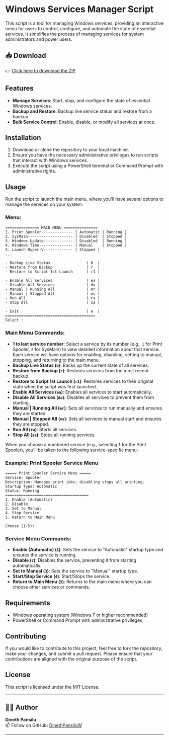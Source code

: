# Windows Services Manager Script

This script is a tool for managing Windows services, providing an interactive menu for users to control, configure, and automate the state of essential services. It simplifies the process of managing services for system administrators and power users.

## 📥 Download

👉 [Click here to download the ZIP](https://github.com/DinethPansiluW/Win_Unwanted_Services_Manager/archive/refs/heads/main.zip)


## Features

- **Manage Services**: Start, stop, and configure the state of essential Windows services.
- **Backup and Restore**: Backup live service status and restore from a backup.
- **Bulk Service Control**: Enable, disable, or modify all services at once.

## Installation

1. Download or clone the repository to your local machine.
2. Ensure you have the necessary administrative privileges to run scripts that interact with Windows services.
3. Execute the script using a PowerShell terminal or Command Prompt with administrative rights.

## Usage

Run the script to launch the main menu, where you'll have several options to manage the services on your system.

### Menu: 
```
=============== MAIN MENU ===============
1. Print Spooler-------------- [ Automatic | Running ]
2. SysMain-------------------- [ Disabled  | Stopped ]
3. Windows Update------------- [ Disabled  | Running ]
4. Windows Time--------------- [ Manual    | Stopped ]
5. Launch Hyper-V------------- [ Stopped ]
...

- Backup Live Status                ( b  )
- Restore from Backup               ( r  )
- Restore to Script 1st Launch      ( r1 )

- Enable All Services               ( ea )
- Disable All Services              ( da )
- Manual | Running All              ( mr )
- Manual | Stopped All              ( ms )
- Run All                           ( ra )
- Stop All                          ( sa )

- Exit                              ( e  )
========================================
Select :
```
### Main Menu Commands:

- **1 to last service number**: Select a service by its number (e.g., `1` for Print Spooler, `2` for SysMain) to view detailed information about that service. Each service will have options for enabling, disabling, setting to manual, stopping, and returning to the main menu.
- **Backup Live Status (`b`)**: Backs up the current state of all services.
- **Restore from Backup (`r`)**: Restores services from the most recent backup.
- **Restore to Script 1st Launch (`r1`)**: Restores services to their original state when the script was first launched.
- **Enable All Services (`ea`)**: Enables all services to start automatically.
- **Disable All Services (`da`)**: Disables all services to prevent them from starting.
- **Manual | Running All (`mr`)**: Sets all services to run manually and ensures they are started.
- **Manual | Stopped All (`ms`)**: Sets all services to manual start and ensures they are stopped.
- **Run All (`ra`)**: Starts all services.
- **Stop All (`sa`)**: Stops all running services.

When you choose a numbered service (e.g., selecting **1** for the Print Spooler), you'll be taken to the following service-specific menu:

### Example: Print Spooler Service Menu
```
===== Print Spooler Service Menu =====
Service: Spooler
Description: Manages print jobs; disabling stops all printing.
Startup Type: Automatic
Status: Running
=====================================
1. Enable (Automatic)
2. Disable
3. Set to Manual
4. Stop Service
5. Return to Main Menu

Choose (1-5):
```
### Service Menu Commands:

- **Enable (Automatic) (`1`)**: Sets the service to "Automatic" startup type and ensures the service is running.
- **Disable (`2`)**: Disables the service, preventing it from starting automatically.
- **Set to Manual (`3`)**: Sets the service to "Manual" startup type.
- **Start/Stop Service (`4`)**: Start/Stops the service.
- **Return to Main Menu (`5`)**: Returns to the main menu where you can choose other services or commands.


## Requirements

- Windows operating system (Windows 7 or higher recommended)
- PowerShell or Command Prompt with administrative privileges

## Contributing

If you would like to contribute to this project, feel free to fork the repository, make your changes, and submit a pull request. Please ensure that your contributions are aligned with the original purpose of the script.

## License

This script is licensed under the MIT License.

---

## 🧑‍💻 Author

**Dineth Pansilu**  
📫 Follow on GitHub: [DinethPansiluW](https://github.com/DinethPansiluW)

---


